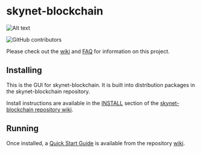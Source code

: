 # skynet-blockchain
![Alt text](https://www.skynet-network.org/img/skynet_logo.svg)

![GitHub contributors](https://img.shields.io/github/contributors/SkynetNetwork/skynet-blockchain?logo=GitHub)

Please check out the [wiki](https://github.com/SkynetNetwork/skynet-blockchain/wiki)
and [FAQ](https://github.com/SkynetNetwork/skynet-blockchain/wiki/FAQ) for
information on this project.

## Installing

This is the GUI for skynet-blockchain. It is built into distribution packages in the skynet-blockchain repository.

Install instructions are available in the
[INSTALL](https://github.com/SkynetNetwork/skynet-blockchain/wiki/INSTALL)
section of the
[skynet-blockchain repository wiki](https://github.com/SkynetNetwork/skynet-blockchain/wiki).

## Running

Once installed, a
[Quick Start Guide](https://github.com/SkynetNetwork/skynet-blockchain/wiki/Quick-Start-Guide)
is available from the repository
[wiki](https://github.com/SkynetNetwork/skynet-blockchain/wiki).

